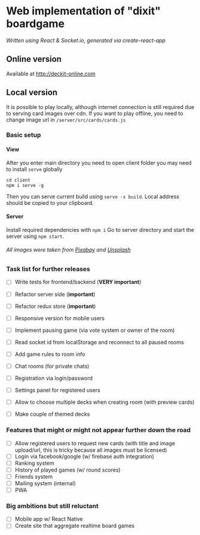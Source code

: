 # Web implementation of "dixit" boardgame
_Written using React & Socket.io, generated via create-react-app_

## Online version 
Available at http://deckit-online.com

## Local version
It is possible to play locally, although internet connection is still required due to serving card images over cdn. 
If you want to play offline, you need to change image url in `/server/src/cards/cards.js`


### Basic setup

#### View
After you enter main directory you need to open client folder you may need to install `serve` globally
```
cd client
npm i serve -g
```
Then you can serve current build using `serve -s build`. Local address should be copied to your clipboard.

#### Server
Install required dependencies with `npm i`
Go to server directory and start the server using `npm start`.

###### All images were taken from [Pixabay](https://pixabay.com/) and [Unsplash](https://unsplash.com/)


### Task list for further releases
- [ ] Write tests for frontend/backend (__VERY important__)
- [ ] Refactor server side (__important__)
- [ ] Refactor redux store (__important__)
- [ ] Responsive version for mobile users
- [ ] Implement pausing game (via vote system or owner of the room)
- [ ] Read socket id from localStorage and reconnect to all paused rooms
- [ ] Add game rules to room info
- [ ] Chat rooms (for private chats)
- [ ] Registration via login/password
- [ ] Settings panel for registered users
- [ ] Allow to choose multiple decks when creating room (with preview cards)
- [ ] Make couple of themed decks


### Features that might or might not appear further down the road
- [ ] Allow registered users to request new cards (with title and image upload/url, this is tricky because all images must be licensed)
- [ ] Login via facebook/google (w/ firebase auth integration)
- [ ] Ranking system
- [ ] History of played games (w/ round scores)
- [ ] Friends system
- [ ] Mailing system (internal)
- [ ] PWA

### Big ambitions but still reluctant
- [ ] Mobile app w/ React Native
- [ ] Create site that aggregate realtime board games

